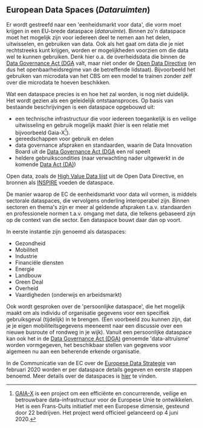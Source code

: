 ## European Data Spaces (*Dataruimten*)

Er wordt gestreefd naar een 'eenheidsmarkt voor data', die vorm moet krijgen in een EU-brede dataspace (*dataruimte*). Binnen zo'n dataspace moet het mogelijk zijn voor iedereen deel te nemen aan het delen, uitwisselen, en gebruiken van data. Ook als het gaat om data die je niet rechtstreeks kunt krijgen, worden er mogelijkheden voorzien om die data wel te kunnen gebruiken. Denk hier o.a. de overheidsdata die binnen de [Data Governance Act (DGA](/#data-governance-act) valt, maar niet onder de [Open Data Directive](#open-data-directive) (en dus het openbaarheidsregime van de betreffende lidstaat). Bijvoorbeeld het gebruiken van microdata van het CBS om een model te trainen zonder zelf over die microdata te hoeven beschikken.

Wat een dataspace precies is en hoe het zal worden, is nog niet duidelijk. Het wordt gezien als een geleidelijk ontstaansproces. Op basis van bestaande beschrijvingen is een dataspace opgebouwd uit:
* een technische infrastructuur die voor iedereen toegankelijk is en veilige uitwisseling en gebruik mogelijk maakt (hier is een relatie met bijvoorbeeld Gaia-X[^1]). 
* gereedschappen voor gebruik en delen
* data governance afspraken en standaarden, waarin de Data Innovation Board uit de [Data Governance Act (DGA](/#data-governance-act) een rol speelt
* heldere gebruikscondities (naar verwachting nader uitgewerkt in de komende [Data Act (DA)](#data-act))

Open data, zoals de [High Value Data lijst](#high-value-data-lijst) uit de Open Data Directive, en bronnen als [INSPIRE](#inspire-richtlijn) voeden de dataspace.

De manier waarop de EC de eenheidsmarkt voor data wil vormen, is middels sectorale dataspaces, die vervolgens onderling interoperabel zijn. 
Binnen sectoren en thema's zijn er meer al geldende afspraken t.a.v. standaarden en professionele normen t.a.v. omgang met data, die telkens gebaseerd zijn op de context van die sector. Een dataspace bouwt daar dan op voort.

In eerste instantie zijn genoemd als dataspaces:

* Gezondheid
* Mobiliteit
* Industrie
* Financiële diensten
* Energie
* Landbouw
* Green Deal
* Overheid
* Vaardigheden (onderwijs en arbeidsmarkt)

Ook wordt gesproken over de 'persoonlijke dataspace', die het mogelijk maakt om als individu of organisatie gegevens voor een specifiek gebruiksgeval (tijdelijk) in te brengen. (Een voorbeeld zou kunnen zijn, dat je je eigen mobiliteitsgegevens meeneemt naar een discussie over een nieuwe busroute of rondweg in je wijk). Vanuit een persoonlijke dataspace kan ook het in de [Data Governance Act (DGA)](/#data-governance-act) genoemde 'data-altruïsme' worden vormgegeven, het beschikbaar stellen van gegevens voor algemeen nu aan een beherende erkende organisatie.

In de Communicatie van de EC over de [Europese Data Strategie](https://geonovum.github.io/eu_regelingen_datastrategie/#europese-data-strategie) van februari 2020 worden er per dataspace details gegeven en eerste stappen benoemd. Meer details over de dataspaces is [hier](dsindex.html) te vinden.

[^1]: [GAIA-X]((https://www.gaia-x.eu/)) is een project om een efficiënte en concurrerende, veilige en betrouwbare data-infrastructuur voor de Europese Unie te ontwikkelen. Het is een Frans-Duits initiatief met een Europese dimensie, gesteund door 22 bedrijven. Het project werd officieel gelanceerd op 4 juni 2020.
